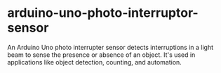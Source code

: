 # arduino-uno-photo-interruptor-sensor
An Arduino Uno photo interrupter sensor detects interruptions in a light beam to sense the presence or absence of an object. It's used in applications like object detection, counting, and automation.
